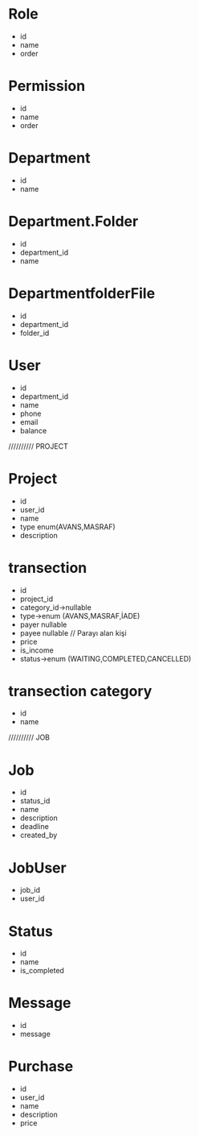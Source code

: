 # Role 
- id
- name
- order 

# Permission
- id 
- name 
- order

# Department
- id
- name 

# Department.Folder
- id
- department_id
- name

# DepartmentfolderFile
- id 
- department_id
- folder_id

# User
- id
- department_id
- name
- phone
- email
- balance


////////// PROJECT
# Project
- id 
- user_id
- name
- type enum(AVANS,MASRAF)
- description

# transection
- id 
- project_id
- category_id->nullable
- type->enum (AVANS,MASRAF,İADE)
- payer nullable
- payee nullable // Parayı alan kişi
- price
- is_income
- status->enum (WAITING,COMPLETED,CANCELLED)

# transection category
- id
- name

////////// JOB

# Job 
- id 
- status_id
- name
- description
- deadline
- created_by

# JobUser
- job_id
- user_id

# Status
- id 
- name
- is_completed

# Message
- id
- message


# Purchase 
- id 
- user_id
- name
- description
- price



